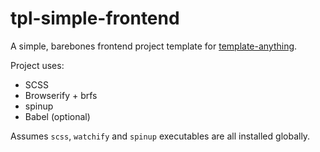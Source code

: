 # tpl-simple-frontend

A simple, barebones frontend project template for [template-anything](https://github.com/jaz303/template-anything).

Project uses:

  * SCSS
  * Browserify + brfs
  * spinup
  * Babel (optional)

Assumes `scss`, `watchify` and `spinup` executables are all installed globally.